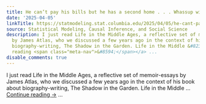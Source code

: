 ```yaml
---
title: He can’t pay his bills but he has a second home . . . Whassup with that?
date: '2025-04-05'
linkTitle: https://statmodeling.stat.columbia.edu/2025/04/05/he-cant-pay-his-bills-but-he-has-a-second-home-whassup-with-that/
source: Statistical Modeling, Causal Inference, and Social Science
description: I just read Life in the Middle Ages, a reflective set of memoir-essays
  by James Atlas, who we discussed a few years ago in the context of his book about
  biography-writing, The Shadow in the Garden. Life in the Middle &#8230; <a href="https://statmodeling.stat.columbia.edu/2025/04/05/he-cant-pay-his-bills-but-he-has-a-second-home-whassup-with-that/">Continue
  reading <span class="meta-nav">&#8594;</span></a> ...
disable_comments: true
---
```

I just read Life in the Middle Ages, a reflective set of memoir-essays by James Atlas, who we discussed a few years ago in the context of his book about biography-writing, The Shadow in the Garden. Life in the Middle &#8230; <a href="https://statmodeling.stat.columbia.edu/2025/04/05/he-cant-pay-his-bills-but-he-has-a-second-home-whassup-with-that/">Continue reading <span class="meta-nav">&#8594;</span></a> ...